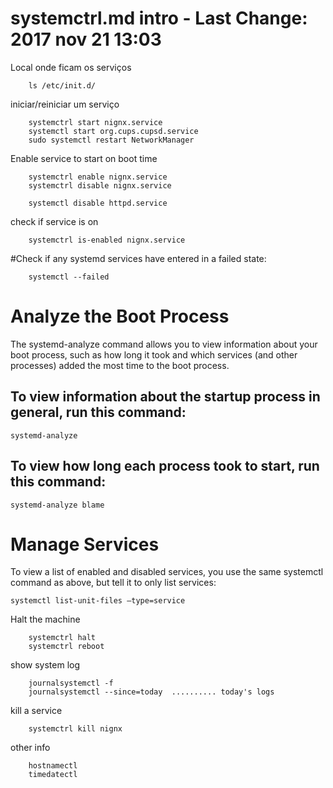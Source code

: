 # systemctrl.md intro - Last Change: 2017 nov 21 13:03

Local onde ficam os serviços

		ls /etc/init.d/

iniciar/reiniciar um serviço

		systemctrl start nignx.service
		systemctl start org.cups.cupsd.service
		sudo systemctl restart NetworkManager

Enable service to start on boot time

		systemctrl enable nignx.service
		systemctrl disable nignx.service

		systemctl disable httpd.service

check if service is on

		systemctrl is-enabled nignx.service

#Check if any systemd services have entered in a failed state:

		systemctl --failed

# Analyze the Boot Process

The systemd-analyze command allows you to view information about your boot
process, such as how long it took and which services (and other processes)
added the most time to the boot process.

## To view information about the startup process in general, run this command:

    systemd-analyze

## To view how long each process took to start, run this command:

    systemd-analyze blame

# Manage Services

To view a list of enabled and disabled services, you use the same systemctl
command as above, but tell it to only list services:

    systemctl list-unit-files –type=service

Halt the machine

		systemctrl halt
		systemctrl reboot

show system log

		journalsystemctl -f
		journalsystemctl --since=today  .......... today's logs

kill a service

		systemctrl kill nignx

other info

		hostnamectl
		timedatectl

[modeline]: # ( vim: set fenc=utf-8 tabstop=4: )
